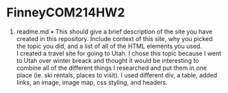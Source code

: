 # FinneyCOM214HW2
1. readme.md
  • This should give a brief description of the site you have created in this repository. Include context of this site, why you picked   the topic you did, and a list of all of the HTML elements you used. <br>
I created a travel site for going to Utah. I chose this topic because I went to Utah over winter breack and thought it would be interesting to combine all of the different things I researched and put them in one place (ie. ski rentals, places to visit). I used different div, a table, added links, an image, image map, css styling, and headers. 
